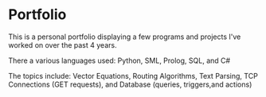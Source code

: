 # Portfolio
This is a personal portfolio displaying a few programs and projects I've worked on over the past 4 years.

There a various languages used:
     Python,
     SML,
     Prolog, 
     SQL,
     and C#

The topics include: 
     Vector Equations, 
     Routing Algorithms, 
     Text Parsing,
     TCP Connections
          (GET requests), and 
     Database (queries, triggers,and actions)
     
     
